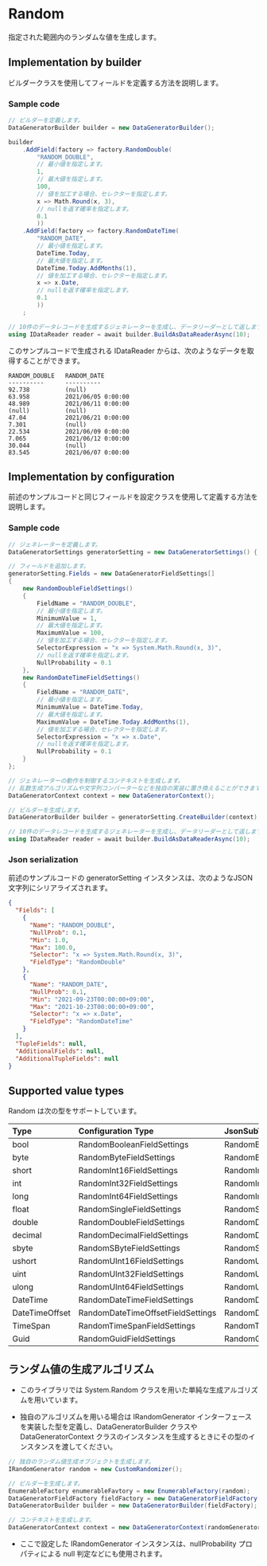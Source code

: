 # Random

指定された範囲内のランダムな値を生成します。

## Implementation by builder

ビルダークラスを使用してフィールドを定義する方法を説明します。

### Sample code

```c#
// ビルダーを定義します。
DataGeneratorBuilder builder = new DataGeneratorBuilder();

builder
    .AddField(factory => factory.RandomDouble(
        "RANDOM_DOUBLE",
        // 最小値を指定します。
        1,
        // 最大値を指定します。
        100,
        // 値を加工する場合、セレクターを指定します。
        x => Math.Round(x, 3),
        // nullを返す確率を指定します。
        0.1
        ))
    .AddField(factory => factory.RandomDateTime(
        "RANDOM_DATE",
        // 最小値を指定します。
        DateTime.Today,
        // 最大値を指定します。
        DateTime.Today.AddMonths(1),
        // 値を加工する場合、セレクターを指定します。
        x => x.Date,
        // nullを返す確率を指定します。
        0.1
        ))
    ;

// 10件のデータレコードを生成するジェネレーターを生成し、データリーダーとして返します。
using IDataReader reader = await builder.BuildAsDataReaderAsync(10);
```

このサンプルコードで生成される IDataReader からは、次のようなデータを取得することができます。

```console
RANDOM_DOUBLE	RANDOM_DATE
----------      ----------
92.738	        (null)
63.958	        2021/06/05 0:00:00
48.989	        2021/06/11 0:00:00
(null)	        (null)
47.04	        2021/06/21 0:00:00
7.301	        (null)
22.534	        2021/06/09 0:00:00
7.065	        2021/06/12 0:00:00
30.044	        (null)
83.545	        2021/06/07 0:00:00
```

## Implementation by configuration

前述のサンプルコードと同じフィールドを設定クラスを使用して定義する方法を説明します。

### Sample code

```c#
// ジェネレーターを定義します。
DataGeneratorSettings generatorSetting = new DataGeneratorSettings() { };

// フィールドを追加します。
generatorSetting.Fields = new DataGeneratorFieldSettings[]
{
    new RandomDoubleFieldSettings()
    {
        FieldName = "RANDOM_DOUBLE",
        // 最小値を指定します。
        MinimumValue = 1,
        // 最大値を指定します。
        MaximumValue = 100,
        // 値を加工する場合、セレクターを指定します。
        SelectorExpression = "x => System.Math.Round(x, 3)",
        // nullを返す確率を指定します。
        NullProbability = 0.1
    },
    new RandomDateTimeFieldSettings()
    {
        FieldName = "RANDOM_DATE",
        // 最小値を指定します。
        MinimumValue = DateTime.Today,
        // 最大値を指定します。
        MaximumValue = DateTime.Today.AddMonths(1),
        // 値を加工する場合、セレクターを指定します。
        SelectorExpression = "x => x.Date",
        // nullを返す確率を指定します。
        NullProbability = 0.1
    }
};

// ジェネレーターの動作を制御するコンテキストを生成します。
// 乱数生成アルゴリズムや文字列コンバーターなどを独自の実装に置き換えることができます。
DataGeneratorContext context = new DataGeneratorContext();

// ビルダーを生成します。
DataGeneratorBuilder builder = generatorSetting.CreateBuilder(context);

// 10件のデータレコードを生成するジェネレーターを生成し、データリーダーとして返します。
using IDataReader reader = await builder.BuildAsDataReaderAsync(10);
```


### Json serialization

前述のサンプルコードの generatorSetting インスタンスは、次のようなJSON文字列にシリアライズされます。

```json
{
  "Fields": [
    {
      "Name": "RANDOM_DOUBLE",
      "NullProb": 0.1,
      "Min": 1.0,
      "Max": 100.0,
      "Selector": "x => System.Math.Round(x, 3)",
      "FieldType": "RandomDouble"
    },
    {
      "Name": "RANDOM_DATE",
      "NullProb": 0.1,
      "Min": "2021-09-23T00:00:00+09:00",
      "Max": "2021-10-23T00:00:00+09:00",
      "Selector": "x => x.Date",
      "FieldType": "RandomDateTime"
    }
  ],
  "TupleFields": null,
  "AdditionalFields": null,
  "AdditionalTupleFields": null
}
```


## Supported value types

Random は次の型をサポートしています。

|Type|Configuration Type|JsonSubTypeName|
|:--|:--|:--|
|bool|RandomBooleanFieldSettings|RandomBoolean|
|byte|RandomByteFieldSettings|RandomByte|
|short|RandomInt16FieldSettings|RandomInt16|
|int|RandomInt32FieldSettings|RandomInt32|
|long|RandomInt64FieldSettings|RandomInt64|
|float|RandomSingleFieldSettings|RandomSingle|
|double|RandomDoubleFieldSettings|RandomDouble|
|decimal|RandomDecimalFieldSettings|RandomDecimal|
|sbyte|RandomSByteFieldSettings|RandomSByte|
|ushort|RandomUInt16FieldSettings|RandomUInt16|
|uint|RandomUInt32FieldSettings|RandomUInt32|
|ulong|RandomUInt64FieldSettings|RandomUInt64|
|DateTime|RandomDateTimeFieldSettings|RandomDateTime|
|DateTimeOffset|RandomDateTimeOffsetFieldSettings|RandomDateTimeOffset|
|TimeSpan|RandomTimeSpanFieldSettings|RandomTimeSpan|
|Guid|RandomGuidFieldSettings|RandomGuid|


## ランダム値の生成アルゴリズム

* このライブラリでは System.Random クラスを用いた単純な生成アルゴリズムを用いています。

* 独自のアルゴリズムを用いる場合は IRandomGenerator インターフェースを実装した型を定義し、DataGeneratorBuilder クラスや DataGeneratorContext クラスのインスタンスを生成するときにその型のインスタンスを渡してください。

```c#
// 独自のランダム値生成オブジェクトを生成します。
IRandomGenerator random = new CustomRandomizer();

// ビルダーを生成します。
EnumerableFactory enumerableFavtory = new EnumerableFactory(random);
DataGeneratorFieldFactory fieldFactory = new DataGeneratorFieldFactory();
DataGeneratorBuilder builder = new DataGeneratorBuilder(fieldFactory);

// コンテキストを生成します。
DataGeneratorContext context = new DataGeneratorContext(randomGenerator: random);
```

* ここで設定した IRandomGenerator インスタンスは、nullProbability プロパティによる null 判定などにも使用されます。




